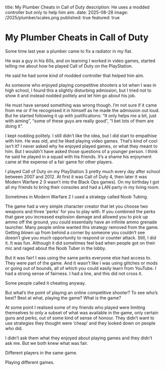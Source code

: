 title: My Plumber Cheats in Call of Duty
description: He uses a modded controller but only to help him aim.
date: 2025-08-28
image: /2025/plumber/scales.png
published: true
featured: true

# My Plumber Cheats in Call of Duty

Some time last year a plumber came to fix a radiator in my flat.

He was a guy in his 60s, and on learning I worked in video games, started telling me about how he played Call of Duty on the PlayStation.

He said he had some kind of modded controller that helped him aim.

As someone who enjoyed playing competitive shooters a lot when I was in high school, I found this a slightly disturbing admission, but I tried not to show it and instead nodded politely and let him go about his job.

He must have sensed something was wrong though. I’m not sure if it came from me or if he recognised it in himself as he made the admission out loud. But he started following it up with justifications: “It only helps me a bit, just with aiming”, “some of these guys are really good”, “I bet lots of them are doing it”.

I kept nodding politely. I still didn’t like the idea, but I did start to empathise with him. He was old, and he liked playing video games. That’s kind of cool isn’t it? I never asked why he enjoyed played games, or what they meant to him. But I wouldn’t have asked those questions of a younger person. I think he said he played in a squad with his friends. It’s a shame his enjoyment came at the expense of a fair game for other players.

I played Call of Duty on my PlayStation 3 pretty much every day after school between 2007 and 2012. At first it was Call of Duty 4, then later it was Modern Warfare 2 (I wasn’t into the Black Ops games). On my birthday I got all my friends to bring their consoles and had a LAN party in my living room.

Sometimes in Modern Warfare 2 I used a strategy called Noob Tubing.

The game had a very simple character creator that let you choose two weapons and three 'perks' for you to play with. If you combined the perks that gave you increased explosion damage and allowed you to pick up ammo off the ground, you could essentially have an infinite ammo grenade launcher. Many people online wanted this strategy removed from the game. Getting blown up from behind a corner by someone you couldn’t see doesn’t give you much opportunity to respond or counter attack. Still, I did it. It was fun. Although it did sometimes feel bad when people got on their mic and raged about the Noob Tuber in the lobby.

But it was fair! I was using the same perks everyone else had access to. They were part of the game. And it wasn’t like I was using glitches or mods or going out of bounds, all of which you could easily learn from YouTube. I had a strong sense of fairness. I had a line, and this did not cross it.

Some people called it cheating anyway.

But what’s the point of playing an online competitive shooter? To see who’s best? Best at what, playing the game? What is the game?

At some point I realised some of my friends who played were limiting themselves to only a subset of what was available in the game, only certain guns and perks, out of some kind of sense of honour. They didn’t want to use strategies they thought were ‘cheap’ and they looked down on people who did.

I didn’t ask them what they enjoyed about playing games and they didn’t ask me. But we both knew what was fair.

Different players in the same game.

Playing different games.